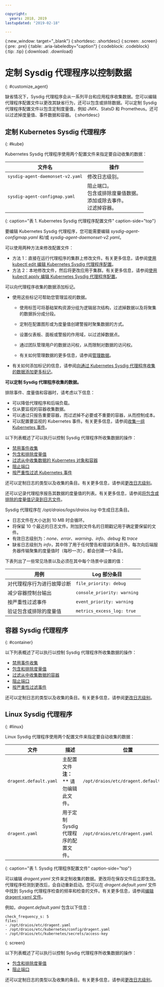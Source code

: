 ```yaml
---

copyright:
  years: 2018, 2019
lastupdated: "2019-02-18"

---
```


{:new_window: target="_blank"}
{:shortdesc: .shortdesc}
{:screen: .screen}
{:pre: .pre}
{:table: .aria-labeledby="caption"}
{:codeblock: .codeblock}
{:tip: .tip}
{:download: .download}

# 定制 Sysdig 代理程序以控制数据
{: #customize_agent}

缺省情况下，Sysdig 代理程序会从一系列平台和应用程序收集数据。您可以编辑代理程序配置文件以更改其缺省行为，还可以包含或排除数据。可以定制 Sysdig 代理程序配置文件以包含定制度量值，例如 JMX、StatsD 和 Prometheus。还可以过滤掉度量值、事件数据和容器。
{:shortdesc}

## 定制 Kubernetes Sysdig 代理程序
{: #kube}

Kubernetes Sysdig 代理程序使用两个配置文件来指定要自动收集的数据：

|文件名|操作|
|----------------------------------|-------------------|
|`sysdig-agent-daemonset-v2.yaml`|修改日志级别。|
|`sysdig-agent-configmap.yaml`|阻止端口。</br>包含或排除度量值数据。</br>添加或除去事件。</br>过滤掉容器。|
{: caption="表 1. Kubernetes Sysdig 代理程序配置文件" caption-side="top"} 

要编辑 Kubernetes Sysdig 代理程序，您可能需要编辑 *sysdig-agent-configmap.yaml* 和/或 *sysdig-agent-daemonset-v2.yaml*。


可以使用两种方法来修改配置文件：
* 方法 1：直接在运行代理程序的集群上修改文件。有关更多信息，请参阅[使用 kubectl edit 编辑 Kubernetes Sysdig 代理程序配置](/docs/services/Monitoring-with-Sysdig?topic=Sysdig-change_kube_agent#change_kube_agent_edit_kube_agent_method1)。
* 方法 2：本地修改文件，然后将更改应用于集群。有关更多信息，请参阅[使用 kubectl apply 编辑 Kubernetes Sysdig 代理程序配置](/docs/services/Monitoring-with-Sysdig?topic=Sysdig-change_kube_agent#change_kube_agent_edit_kube_agent_method2)。

可以向代理程序收集的数据添加标记。 
* 使用这些标记可帮助您管理监视的数据。 

    * 使用标签可将基础架构资源分组为逻辑层次结构，过滤掉数据以及将聚集的数据拆分成分段。 
    
    * 定制在配置图形或为度量值创建警报时聚集数据的方式。 
    
    * 设置仪表板、面板或警报的作用域，以过滤掉数据点。 
    
    * 通过团队管理用户的数据访问权，从而限制对数据的访问权。 
    
    * 有关如何管理数据的更多信息，请参阅[管理数据](/docs/services/Monitoring-with-Sysdig?topic=Sysdig-manage#manage)。

* 有关如何添加标记的信息，请参阅[向通过 Kubernetes Sysdig 代理程序收集的数据添加更多标记](/docs/services/Monitoring-with-Sysdig?topic=Sysdig-change_kube_agent#change_kube_agent_add_tags)。 


**可以定制 Sysdig 代理程序收集的数据。** 

排除事件、度量值和容器时，请考虑以下信息：
* 可以降低代理程序和后端负载。
* 仅从要监视的容器收集数据。
* 可以通过只报告重要容器，而过滤掉不必要或不重要的容器，从而控制成本。
* 可以配置要监视的 Kubernetes 事件。有关更多信息，请参阅[收集一组 Kubernetes 事件](/docs/services/Monitoring-with-Sysdig?topic=Sysdig-change_kube_agent#change_kube_agent_collect_events)。

以下列表概述了可以执行以控制 Sysdig 代理程序所收集数据的操作：
* [禁用事件收集](/docs/services/Monitoring-with-Sysdig?topic=Sysdig-change_kube_agent#change_kube_agent_disable_events)
* [包含和排除度量值](/docs/services/Monitoring-with-Sysdig?topic=Sysdig-change_kube_agent#change_kube_agent_inc_exc_metrics)
* [过滤从中收集数据的 Kubernetes 对象和容器](/docs/services/Monitoring-with-Sysdig?topic=Sysdig-change_kube_agent#change_kube_agent_filter_data)
* [阻止端口](/docs/services/Monitoring-with-Sysdig?topic=Sysdig-change_kube_agent#change_kube_agent_block_ports)
* [按严重性过滤 Kubernetes 事件](/docs/services/Monitoring-with-Sysdig?topic=Sysdig-change_kube_agent#change_kube_agent_filterby_severity)

还可以定制日志的类型以及收集的条目。有关更多信息，请参阅[更改日志级别](/docs/services/Monitoring-with-Sysdig?topic=Sysdig-change_kube_agent#change_kube_agent_log_level)。

还可以记录代理程序报告其数据的度量值的列表。有关更多信息，请参阅[将包含或排除的度量值记录到日志文件](/docs/services/Monitoring-with-Sysdig?topic=Sysdig-change_kube_agent#change_kube_agent_log_metrics)。

Sysdig 代理程序在 */opt/draios/logs/draios.log* 中生成日志条目。 
* 日志文件在大小达到 10 MB 时会循环。
* 将保留 10 个最近的日志文件。附加到文件名的日期戳记用于确定要保留的文件。
* 有效日志级别为：*none*、*error*、*warning*、*info*、*debug* 和 *trace*
* 缺省日志级别为 *info*，其中除了用于任何警告和错误的条目外，每次向后端服务器传输聚集的度量值时（每秒一次），都会创建一个条目。

下表列出了一些常见场景以及必须在其中每个场景中设置的值：

|用例|Log 部分条目|
|-----------------------------------------------|-----------------------------|
|对代理程序行为进行故障诊断|`file_priority: debug`|
|减少容器控制台输出|`console_priority: warning`|
|按严重性过滤事件|`event_priority: warning`|
|验证包含或排除的度量值|`metrics_excess_log: true`|

## 容器 Sysdig 代理程序
{: #container}


以下列表概述了可以执行以控制 Sysdig 代理程序所收集数据的操作：
* [禁用事件收集](/docs/services/Monitoring-with-Sysdig?topic=Sysdig-change_container_agent#change_container_agent_disable_events)
* [包含和排除度量值](/docs/services/Monitoring-with-Sysdig?topic=Sysdig-change_container_agent#change_container_agent_inc_exc_metrics)
* [过滤从中收集数据的容器](/docs/services/Monitoring-with-Sysdig?topic=Sysdig-change_container_agent#change_container_agent_collect_docker_events)
* [阻止端口](/docs/services/Monitoring-with-Sysdig?topic=Sysdig-change_container_agent#change_container_agent_block_ports)
* [按严重性过滤事件](/docs/services/Monitoring-with-Sysdig?topic=Sysdig-change_container_agent#change_container_agent_filterby_severity)

还可以定制日志的类型以及收集的条目。有关更多信息，请参阅[更改日志级别](/docs/services/Monitoring-with-Sysdig?topic=Sysdig-change_container_agent#change_container_agent_log_level)。



## Linux Sysdig 代理程序
{: #linux}

Linux Sysdig 代理程序使用两个配置文件来指定要自动收集的数据：

|文件|描述|位置|
|------------------------|-----------------------------------------------------------------|-----------------------------------------|
|`dragent.default.yaml`|主配置文件</br>**注：**** 请勿编辑此文件。|`/opt/draios/etc/dragent.default.yaml`|
|`dragent.yaml`|用于定制 Sysdig 代理程序的配置文件。|`/opt/draios/etc/dragent.yaml`|
{: caption="表 1. Sysdig 代理程序配置文件" caption-side="top"} 

可以编辑 *dragent.yaml* 文件来定制收集的数据。更改将在保存文件后立即生效。代理程序检测到更改后，会自动重新启动。您可以在 *dragent.default.yaml* 文件中找到 Sysdig 代理程序检查的频率和检查的文件。有关更多信息，请参阅[编辑 dragent yaml 文件](/docs/services/Monitoring-with-Sysdig?topic=Sysdig-change_linux_agent#change_linux_agent_edit_agent)。

例如，*dragent.default.yaml* 包含以下信息：

```
check_frequency_s: 5
files:
- /opt/draios/etc/dragent.yaml
- /opt/draios/etc/kubernetes/config/dragent.yaml
- /opt/draios/etc/kubernetes/secrets/access-key
```
{: screen}

以下列表概述了可以执行以控制 Sysdig 代理程序所收集数据的操作：
* [包含和排除度量值](/docs/services/Monitoring-with-Sysdig?topic=Sysdig-change_linux_agent#change_linux_agent_inc_exc_metrics)
* [阻止端口](/docs/services/Monitoring-with-Sysdig?topic=Sysdig-change_linux_agent#change_linux_agent_block_ports)

还可以定制日志的类型以及收集的条目。有关更多信息，请参阅[更改日志级别](/docs/services/Monitoring-with-Sysdig?topic=Sysdig-change_linux_agent#change_linux_agent_log_level)。


